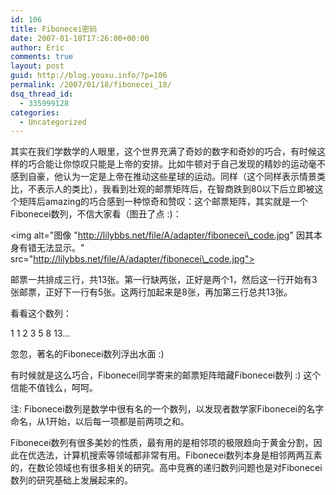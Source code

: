 ```yaml
---
id: 106
title: Fibonecei密码
date: 2007-01-18T17:26:00+00:00
author: Eric
comments: true
layout: post
guid: http://blog.youxu.info/?p=106
permalink: /2007/01/18/fibonecei_18/
dsq_thread_id:
  - 335999128
categories:
  - Uncategorized
---
```

其实在我们学数学的人眼里，这个世界充满了奇妙的数字和奇妙的巧合，有时候这样的巧合能让你惊叹只能是上帝的安排。比如牛顿对于自己发现的精妙的运动毫不感到自豪，他认为一定是上帝在推动这些星球的运动。同样（这个同样表示情景类比，不表示人的类比），我看到壮观的邮票矩阵后，在智商跌到80以下后立即被这个矩阵后amazing的巧合感到一种惊奇和赞叹：这个邮票矩阵，其实就是一个Fibonecei数列，不信大家看（图丑了点 :)：

<img alt="图像 "http://lilybbs.net/file/A/adapter/fibonecei\_code.jpg" 因其本身有错无法显示。" src="http://lilybbs.net/file/A/adapter/fibonecei\_code.jpg"> 

邮票一共排成三行，共13张。第一行缺两张，正好是两个1，然后这一行开始有3张邮票，正好下一行有5张。这两行加起来是8张，再加第三行总共13张。
  
看看这个数列：
  
1 1 2 3 5 8 13&#8230;
  
忽忽，著名的Fibonecei数列浮出水面 :)
  
有时候就是这么巧合，Fibonecei同学寄来的邮票矩阵暗藏Fibonecei数列 :) 这个信能不值钱么，呵呵。

注: Fibonecei数列是数学中很有名的一个数列，以发现者数学家Fibonecei的名字命名，从1开始，以后每一项都是前两项之和。
  
Fibonecei数列有很多美妙的性质，最有用的是相邻项的极限趋向于黄金分割，因此在优选法，计算机搜索等领域都非常有用。Fibonecei数列本身是相邻两两互素的，在数论领域也有很多相关的研究。高中竞赛的递归数列问题也是对Fibonecei数列的研究基础上发展起来的。